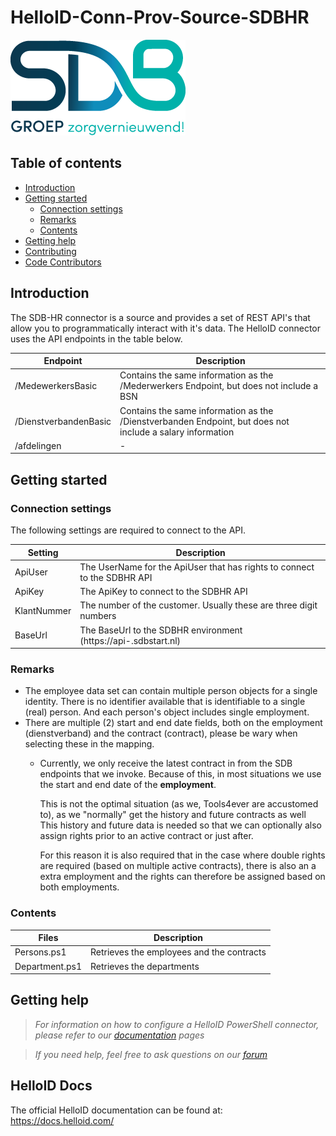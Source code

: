 # HelloID-Conn-Prov-Source-SDBHR

![Logo](asset/logo.jpg)

## Table of contents

- [Introduction](#Introduction)
- [Getting started](#Getting-started)
  + [Connection settings](#Connection-settings)
  + [Remarks](#Remarks)
  + [Contents](#Contents)
- [Getting help](Getting-help)
- [Contributing](Contributing)
- [Code Contributors](Code-Contributors)

## Introduction

The SDB-HR connector is a source and provides a set of REST API's that allow you to programmatically interact with it's data. The HelloID connector uses the API endpoints in the table below.

| Endpoint     | Description |
| ------------ | ----------- |
| /MedewerkersBasic    | Contains the same information as the /Mederwerkers Endpoint, but does not include a BSN |
| /DienstverbandenBasic     |  Contains the same information as the /Dienstverbanden Endpoint, but does not include a salary information |
| /afdelingen |     -        |


## Getting started

### Connection settings

The following settings are required to connect to the API.

| Setting     | Description |
| ------------ | ----------- |
| ApiUser     | The UserName for the ApiUser that has rights to connect to the SDBHR API   |
| ApiKey     | The ApiKey to connect to the SDBHR API  |
| KlantNummer    |   The number of the customer. Usually these are three digit numbers |
| BaseUrl | The BaseUrl to the SDBHR environment (https://api-<Customer>.sdbstart.nl)  |


### Remarks

- The employee data set can contain multiple person objects for a single identity. There is no identifier available that is identifiable to a single (real) person. And each person's object includes single employment.
- There are multiple (2) start and end date fields, both on the employment (dienstverband) and the contract (contract), please be wary when selecting these in the mapping.
  - Currently, we only receive the latest contract in from the SDB endpoints that we invoke. Because of this, in most situations we use the start and end date of the **employment**.
    
    This is not the optimal situation (as we, Tools4ever are accustomed to), as we "normally" get the history and future contracts as well
    This history and future data is needed so that we can optionally also assign rights prior to an active contract or just after.

    For this reason it is also required that in the case where double rights are required (based on multiple active contracts), there is also an a extra employment and the rights can therefore be assigned based on both employments.

### Contents

| Files       | Description                                |
| ----------- | ------------------------------------------ |
| Persons.ps1 | Retrieves the employees and the contracts                      |
| Department.ps1  | Retrieves the departments |

## Getting help

> _For  information on how to configure a HelloID PowerShell connector, please refer to our [documentation](https://docs.helloid.com/hc/en-us/articles/360012557600-Configure-a-custom-PowerShell-source-system) pages_

> _If you need help, feel free to ask questions on our [forum](https://forum.helloid.com)_

## HelloID Docs

The official HelloID documentation can be found at: https://docs.helloid.com/

